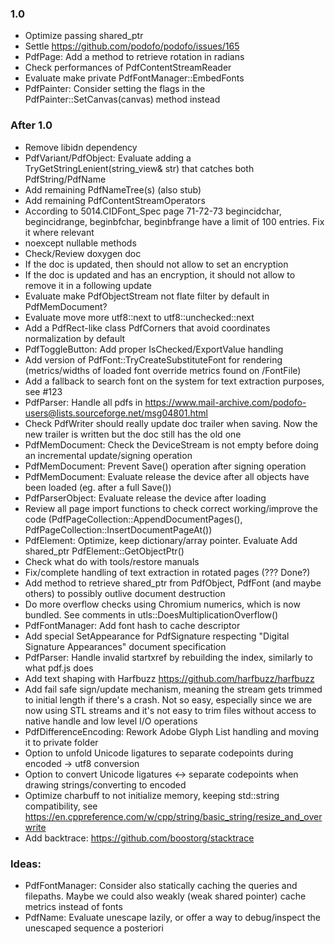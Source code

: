 ### 1.0

- Optimize passing shared_ptr
- Settle https://github.com/podofo/podofo/issues/165
- PdfPage: Add a method to retrieve rotation in radians
- Check performances of PdfContentStreamReader
- Evaluate make private PdfFontManager::EmbedFonts
- PdfPainter: Consider setting the flags in the
  PdfPainter::SetCanvas(canvas) method instead

### After 1.0
- Remove libidn dependency
- PdfVariant/PdfObject: Evaluate adding a TryGetStringLenient(string_view& str)
  that catches both PdfString/PdfName
- Add remaining PdfNameTree(s) (also stub)
- Add remaining PdfContentStreamOperators
- According to 5014.CIDFont_Spec page 71-72-73 begincidchar, begincidrange,
  beginbfchar, beginbfrange have a limit of 100 entries. Fix it where relevant
- noexcept nullable<T> methods
- Check/Review doxygen doc
- If the doc is updated, then should not allow to set an encryption
- If the doc is updated and has an encryption, it should not allow to remove it
  in a following update
- Evaluate make PdfObjectStream not flate filter by default in PdfMemDocument?
- Evaluate move more utf8::next to utf8::unchecked::next
- Add a PdfRect-like class PdfCorners that avoid coordinates normalization
  by default
- PdfToggleButton: Add proper IsChecked/ExportValue handling
- Add version of PdfFont::TryCreateSubstituteFont for rendering
  (metrics/widths of loaded font override metrics found on /FontFile)
- Add a fallback to search font on the system for text extraction purposes,
  see #123
- PdfParser: Handle all pdfs in
  https://www.mail-archive.com/podofo-users@lists.sourceforge.net/msg04801.html
- Check PdfWriter should really update doc trailer when saving.
  Now the new trailer is written but the doc still has the old one
- PdfMemDocument: Check the DeviceStream is not empty before doing an incremental update/signing operation
- PdfMemDocument: Prevent Save() operation after signing operation
- PdfMemDocument: Evaluate release the device after all objects have been loaded (eg. after a full Save())
- PdfParserObject: Evaluate release the device after loading
- Review all page import functions to check correct working/improve the code
  (PdfPageCollection::AppendDocumentPages(), PdfPageCollection::InsertDocumentPageAt())
- PdfElement: Optimize, keep dictionary/array pointer. Evaluate Add shared_ptr PdfElement::GetObjectPtr() 
- Check what do with tools/restore manuals
- Fix/complete handling of text extraction in rotated pages (??? Done?)
- Add method to retrieve shared_ptr from PdfObject, PdfFont (and
  maybe others) to possibly outlive document destruction
- Do more overflow checks using Chromium numerics, which is now
  bundled. See comments in utls::DoesMultiplicationOverflow()
- PdfFontManager: Add font hash to cache descriptor
- Add special SetAppearance for PdfSignature respecting
  "Digital Signature Appearances" document specification
- PdfParser: Handle invalid startxref by rebuilding the index,
  similarly to what pdf.js does
- Add text shaping with Harfbuzz https://github.com/harfbuzz/harfbuzz
- Add fail safe sign/update mechanism, meaning the stream gets trimmed
  to initial length if there's a crash. Not so easy, especially since
  we are now using STL streams and it's not easy to trim files
  without access to native handle and low level I/O operations
- PdfDifferenceEncoding: Rework Adobe Glyph List handling and moving it to private folder
- Option to unfold Unicode ligatures to separate codepoints during encoded -> utf8 conversion
- Option to convert Unicode ligatures <-> separate codepoints when drawing strings/converting to encoded
- Optimize charbuff to not initialize memory, keeping std::string compatibility,
  see https://en.cppreference.com/w/cpp/string/basic_string/resize_and_overwrite
- Add backtrace: https://github.com/boostorg/stacktrace

### Ideas:
- PdfFontManager: Consider also statically caching the queries and filepaths.
  Maybe we could also weakly (weak shared pointer) cache metrics instead of fonts
- PdfName: Evaluate unescape lazily, or offer a way to debug/inspect the unescaped sequence a posteriori
